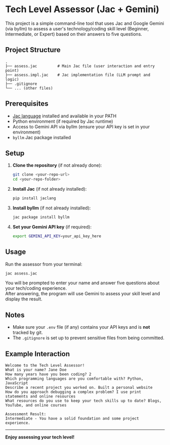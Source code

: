 # Tech Level Assessor (Jac + Gemini)

This project is a simple command-line tool that uses Jac and Google Gemini (via byllm) to assess a user's technology/coding skill level (Beginner, Intermediate, or Expert) based on their answers to five questions.

## Project Structure

```
.
├── assess.jac         # Main Jac file (user interaction and entry point)
├── assess.impl.jac    # Jac implementation file (LLM prompt and logic)
├── .gitignore
└── ... (other files)
```

## Prerequisites

- [Jac language](https://jaclang.com/) installed and available in your PATH
- Python environment (if required by Jac runtime)
- Access to Gemini API via byllm (ensure your API key is set in your environment)
- `byllm` Jac package installed

## Setup

1. **Clone the repository** (if not already done):

   ```sh
   git clone <your-repo-url>
   cd <your-repo-folder>
   ```

2. **Install Jac** (if not already installed):

   ```sh
   pip install jaclang
   ```

3. **Install byllm** (if not already installed):

   ```sh
   jac package install byllm
   ```

4. **Set your Gemini API key** (if required):

   ```sh
   export GEMINI_API_KEY=your_api_key_here
   ```

## Usage

Run the assessor from your terminal:

```sh
jac assess.jac
```

You will be prompted to enter your name and answer five questions about your tech/coding experience.  
After answering, the program will use Gemini to assess your skill level and display the result.

## Notes

- Make sure your `.env` file (if any) contains your API keys and is **not** tracked by git.
- The `.gitignore` is set up to prevent sensitive files from being committed.

## Example Interaction

```
Welcome to the Tech Level Assessor!
What is your name? Jane Doe
How many years have you been coding? 2
Which programming languages are you comfortable with? Python, JavaScript
Describe a recent project you worked on. Built a personal website
How do you approach debugging a complex problem? I use print statements and online resources
What resources do you use to keep your tech skills up to date? Blogs, YouTube, and online courses

Assessment Result:
Intermediate - You have a solid foundation and some project experience.
```

---

**Enjoy assessing your tech level!**
